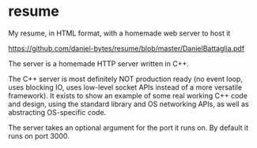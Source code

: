 # resume
My resume, in HTML format, with a homemade web server to host it

https://github.com/daniel-bytes/resume/blob/master/DanielBattaglia.pdf

The server is a homemade HTTP server written in C++.

The C++ server is most definitely NOT production ready (no event loop, uses blocking IO, uses low-level socket APIs instead of a more versatile framework).  It exists to show an example of some real working C++ code and design, using the standard library and OS networking APIs, as well as abstracting OS-specific code.

The server takes an optional argument for the port it runs on.  By default it runs on port 3000.

